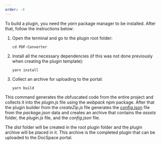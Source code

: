 ```yaml
---
order: -4
---
```



To build a plugin, you need the *yarn* package manager to be installed. After that, follow the instructions below:

1. Open the terminal and go to the plugin root folder:

   ```
   cd PDF-Converter
   ```

2. Install all the necessary dependencies (if this was not done previously when creating the plugin template):

   ```
   yarn install
   ```

3. Collect an archive for uploading to the portal:

   ```
   yarn build
   ```

This command generates the obfuscated code from the entire project and collects it into the *plugin.js* file using the *webpack* npm package. After that the plugin builder from the *createZip.js* file generates the [config.json](/docspace/pluginssdk/config) file from the *package.json* data and creates an archive that contains the *assets* folder, the *plugin.js* file, and the *config.json* file.

The *dist* folder will be created in the root plugin folder and the plugin archive will be placed in it. This archive is the completed plugin that can be uploaded to the DocSpace portal.
